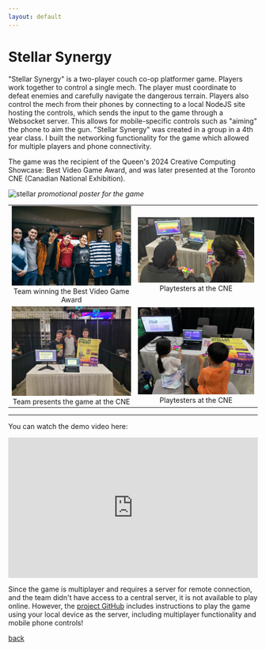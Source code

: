 ```yaml
---
layout: default
---
```

# Stellar Synergy
"Stellar Synergy" is a two-player couch co-op platformer game. Players work together to control a single mech. The player must coordinate to defeat enemies and carefully navigate the dangerous terrain. Players also control the mech from their phones by connecting to a local NodeJS site hosting the controls, which sends the input to the game through a Websocket server. This allows for mobile-specific controls such as "aiming" the phone to aim the gun. "Stellar Synergy" was created in a group in a 4th year class. I built the networking functionality for the game which allowed for multiple players and phone connectivity.

The game was the recipient of the Queen's 2024 Creative Computing Showcase: Best Video Game Award, and was later presented at the Toronto CNE (Canadian National Exhibition).



![stellar](./imgs/stellar-synergy/poster.png) 
_promotional poster for the game_

| | |
|:-------------------------:|:-------------------------:|
|<img src="./imgs/stellar-synergy/computing-showcase.jpg" width="100%"/> Team winning the Best Video Game Award|<img src="./imgs/stellar-synergy/playtesting-1.jpg" width="100%"/> Playtesters at the CNE|
|<img src="./imgs/stellar-synergy/cne.jpg" width="100%"/>Team presents the game at the CNE|<img src="./imgs/stellar-synergy/playtesting-2.jpg" width="100%" />Playtesters at the CNE|

---

You can watch the demo video here:

<div style="padding:56.25% 0 0 0;position:relative;"><iframe src="https://player.vimeo.com/video/1008225173?badge=0&amp;autopause=0&amp;player_id=0&amp;app_id=58479" frameborder="0" allow="autoplay; fullscreen; picture-in-picture; clipboard-write" style="position:absolute;top:0;left:0;width:100%;height:100%;" title="Stellar Synergy Demo"></iframe></div><script src="https://player.vimeo.com/api/player.js"></script>

Since the game is multiplayer and requires a server for remote connection, and the team didn't have access to a central server, it is not available to play online. However, the [project GitHub](https://github.com/jayttk02/CISC-496-GDP-2) includes instructions to play the game using your local device as the server, including multiplayer functionality and mobile phone controls!

[back](./projects-landing.html)